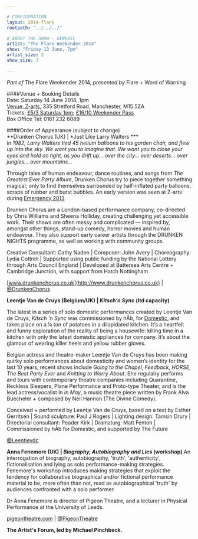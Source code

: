 ```yaml
---

# CONFIGURATION
layout: 2014-flare
rootpath: "../../../"

# ABOUT THE SHOW - GENERIC
artist: "The Flare Weekender 2014"
show: "Friday 13 June, 7pm"
artist_size: 2
show_size: 3

---
```

*Part of* The Flare Weekender 2014, *presented by* Flare + Word of Warning       
     
####Venue + Booking Details        
Date: Saturday 14 June 2014, 1pm     
[Venue: Z-arts](http://www.z-arts.org/about-us/getting-here), 335 Stretford Road, Manchester, M15 5ZA      
Tickets: [£5/3 Saturday 1pm](http://www.z-arts.org/events/flare-2014-sat-afternoon); [£16/10 Weekender Pass](http://www.z-arts.org/events/flare-2014-friday/)     
Box Office Tel: 0161 232 6089    

####Order of Appearance (subject to change)      
**Drunken Chorus (UK) | *Just Like Larry Walters ***        
*In 1982, Larry Walters tied 45 helium balloons to his garden chair, and flew up into the sky. We want you to imagine that. We want you to close your eyes and hold on tight, as you drift up… over the city… over deserts… over jungles… over mountains…*        
               
Through tales of human endeavour, dance routines, and songs from *The Greatest Ever Party Album*, Drunken Chorus try to piece together something magical; only to find themselves surrounded by half-inflated party balloons, scraps of rubber and burst bubbles. An early version was seen at Z-arts during [Emergency 2013](/archive/2013-emergency/z2).             
                
Drunken Chorus are a London-based performance company, co-directed by Chris Williams and Sheena Holliday, creating challenging yet accessible work. Their shows are often messy and complicated — inspired by, amongst other things, stand-up comedy, horror movies and human endeavour. They also support early career artists through the DRUNKEN NIGHTS programme, as well as working with community groups.                
              
Creative Consultant: Cathy Naden | Composer: John Avery | Choreography: Lydia Cottrell | Supported using public funding by the National Lottery through Arts Council England | Developed at Battersea Arts Centre + Cambridge Junction, with support from Hatch Nottingham 

[www.drunkenchorus.co.uk](http://www.drunkenchorus.co.uk) | [@DrunkenChorus](http://twitter.com/DrunkenChorus)      
                        
**Leentje Van de Cruys (Belgium/UK) | *Kitsch’n Sync* (ltd capacity)**             

The latest in a series of solo domestic performances created by Leentje Van de Cruys, *Kitsch ’n Sync* was commissioned by hÅb, for [Domestic](/archive/2013-domestic/vandecruys), and takes place on a ¼ ton of potatoes in a dilapidated kitchen. It’s a heartfelt and funny exploration of the reality of being a housewife: killing time in a kitchen with only the latest domestic appliances for company. It’s about the glamour of wearing killer heels and yellow rubber gloves.
                      
Belgian actress and theatre-maker Leentje Van de Cruys has been making quirky solo performances about domesticity and women’s identity for the last 10 years, recent shows include *Going to the Chapel*, *Feedback*, *HORSE*, *The Best Party Ever* and *Knitting to Worry About*. She regulalry performs and tours with contemporary theatre companies including Quarantine, Reckless Sleepers, Plane Performance and Proto-type Theater, and is the lead actress/vocalist in *In May*, a music theatre piece written by Frank Alva Buecheler + composed by Neil Hannon (The Divine Comedy).
                   
Conceived + performed by Leentje Van de Cruys, based on a text by Esther Gerritsen | Sound sculpture: Paul J Rogers | Lighting design: Tamsin Drury | Directorial consultant: Peader Kirk | Dramaturg: Matt Fenton | Commissioned by hÅb for Domestic, and supported by The Future

[@Leentjevdc](http://twitter.com/Leentjevdc)           
        
**Anna Fenemore (UK) | *Biography, Autobiography and Lies* (workshop)**
An interrogation of biography, autobiography, 'truth', 'authenticity', fictionalisation and lying as solo performance-making strategies. Fenemore's workshop introduces making strategies that exploit the tendency for collaborative biographical and/or fictional performance material to be, more often than not, read as autobiographical 'truth' by audiences confronted with a solo performer.                  
                
Dr Anna Fenemore is director of Pigeon Theatre, and a lecturer in Physical Performance at the University of Leeds.

[pigeontheatre.com](http://pigeontheatre.wordpress.com/thecompany) | [@PigeonTheatre](http://twitter.com/PigeonTheatre)           

**The Artist's Forum, led by Michael Pinchbeck.**
